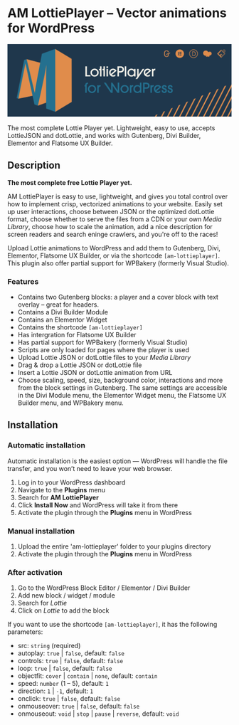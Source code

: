 # AM LottiePlayer – Vector animations for WordPress

![Awesome Vector Animations](/svn/assets/banner-1544x500.png)

The most complete Lottie Player yet. Lightweight, easy to use, accepts LottieJSON and dotLottie, and works with Gutenberg, Divi Builder, Elementor and Flatsome UX Builder.

## Description

**The most complete free Lottie Player yet.**

AM LottiePlayer is easy to use, lightweight, and gives you total control over how to implement crisp, vectorized animations to your website. Easily set up user interactions, choose between JSON or the optimized dotLottie format, choose whether to serve the files from a CDN or your own *Media Library*, choose how to scale the animation, add a nice description for screen readers and search eninge crawlers, and you're off to the races!

Upload Lottie animations to WordPress and add them to Gutenberg, Divi, Elementor, Flatsome UX Builder, or via the shortcode `[am-lottieplayer]`. This plugin also offer partial support for WPBakery (formerly Visual Studio).

### Features

- Contains two Gutenberg blocks: a player and a cover block with text overlay – great for headers.
- Contains a Divi Builder Module
- Contains an Elementor Widget
- Contains the shortcode `[am-lottieplayer]`
- Has intergration for Flatsome UX Builder
- Has partial support for WPBakery (formerly Visual Studio)
- Scripts are only loaded for pages where the player is used
- Upload Lottie JSON or dotLottie files to your *Media Library*
- Drag & drop a Lottie JSON or dotLottie file
- Insert a Lottie JSON or dotLottie animation from URL
- Choose scaling, speed, size, background color, interactions and more from the block settings in Gutenberg. The same settings are accessible in the Divi Module menu, the Elementor Widget menu, the Flatsome UX Builder menu, and WPBakery menu.

## Installation

### Automatic installation

Automatic installation is the easiest option — WordPress will handle the file transfer, and you won’t need to leave your web browser.

1. Log in to your WordPress dashboard
2. Navigate to the **Plugins** menu
3. Search for **AM LottiePlayer**
4. Click **Install Now** and WordPress will take it from there
5. Activate the plugin through the **Plugins** menu in WordPress

### Manual installation

1. Upload the entire 'am-lottieplayer' folder to your plugins directory
2. Activate the plugin through the **Plugins** menu in WordPress

### After activation

1. Go to the WordPress Block Editor / Elementor / Divi Builder
2. Add new block / widget / module
3. Search for *Lottie*
4. Click on *Lottie* to add the block

If you want to use the shortcode `[am-lottieplayer]`, it has the following parameters:

- src: `string` (required)
- autoplay: `true` | `false`, default: `false`
- controls: `true` | `false`, default: `false`
- loop: `true` | `false`, default: `false`
- objectfit: `cover` | `contain` | `none`, default: `contain`
- speed: `number` (1 – 5), default: `1`
- direction: `1` | `-1`, default: `1`
- onclick: `true` | `false`, default: `false`
- onmouseover: `true` | `false`, default: `false`
- onmouseout: `void` | `stop` | `pause` | `reverse`, default: `void`
